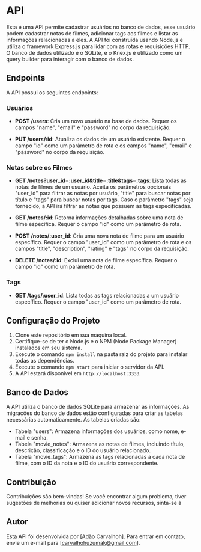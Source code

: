 # API 

Esta é uma API permite cadastrar usuários no banco de dados, esse usuário podem cadastrar notas de filmes, adicionar tags aos filmes e listar as informações relacionadas a eles. A API foi construída usando Node.js e utiliza o framework Express.js para lidar com as rotas e requisições HTTP. O banco de dados utilizado é o SQLite, e o Knex.js é utilizado como um query builder para interagir com o banco de dados.

## Endpoints

A API possui os seguintes endpoints:

### Usuários

- **POST /users**: Cria um novo usuário na base de dados. Requer os campos "name", "email" e "password" no corpo da requisição.

- **PUT /users/:id**: Atualiza os dados de um usuário existente. Requer o campo "id" como um parâmetro de rota e os campos "name", "email" e "password" no corpo da requisição.

### Notas sobre os  Filmes

- **GET /notes?user_id=:user_id&title=:title&tags=:tags**: Lista todas as notas de filmes de um usuário. Aceita os parâmetros opcionais "user_id" para filtrar as notas por usuário, "title" para buscar notas por título e "tags" para buscar notas por tags. Caso o parâmetro "tags" seja fornecido, a API irá filtrar as notas que possuem as tags especificadas.

- **GET /notes/:id**: Retorna informações detalhadas sobre uma nota de filme específica. Requer o campo "id" como um parâmetro de rota.

- **POST /notes/:user_id**: Cria uma nova nota de filme para um usuário específico. Requer o campo "user_id" como um parâmetro de rota e os campos "title", "description", "rating" e "tags" no corpo da requisição.

- **DELETE /notes/:id**: Exclui uma nota de filme específica. Requer o campo "id" como um parâmetro de rota.

### Tags

- **GET /tags/:user_id**: Lista todas as tags relacionadas a um usuário específico. Requer o campo "user_id" como um parâmetro de rota.

## Configuração do Projeto

1. Clone este repositório em sua máquina local.
2. Certifique-se de ter o Node.js e o NPM (Node Package Manager) instalados em seu sistema.
3. Execute o comando `npm install` na pasta raiz do projeto para instalar todas as dependências.
4. Execute o comando `npm start` para iniciar o servidor da API.
5. A API estará disponível em `http://localhost:3333`.

## Banco de Dados

A API utiliza o banco de dados SQLite para armazenar as informações. As migrações do banco de dados estão configuradas para criar as tabelas necessárias automaticamente. As tabelas criadas são:

- Tabela "users": Armazena informações dos usuários, como nome, e-mail e senha.
- Tabela "movie_notes": Armazena as notas de filmes, incluindo título, descrição, classificação e o ID do usuário relacionado.
- Tabela "movie_tags": Armazena as tags relacionadas a cada nota de filme, com o ID da nota e o ID do usuário correspondente.

## Contribuição

Contribuições são bem-vindas! Se você encontrar algum problema, tiver sugestões de melhorias ou quiser adicionar novos recursos, sinta-se à

## Autor

Esta API foi desenvolvida por [Adão Carvalhoh]. Para entrar em contato, envie um e-mail para [carvalhohuzumak@gmail.com].






